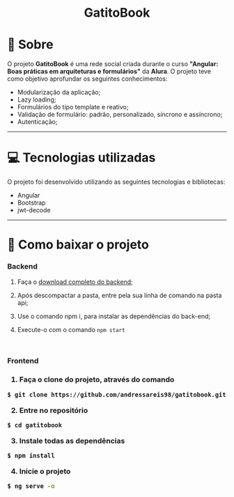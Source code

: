 <h1 align="center">GatitoBook</h1>

# 📃 Sobre

O projeto **GatitoBook** é uma rede social criada durante o curso **"Angular: Boas práticas em arquiteturas e formulários"** da **Alura**. O projeto teve como objetivo aprofundar os seguintes conhecimentos:

- Modularização da aplicação;
- Lazy loading;
- Formulários do tipo template e reativo;
- Validação de formulário: padrão, personalizado, síncrono e assíncrono;
- Autenticação;

---

# 💻 Tecnologias utilizadas

O projeto foi desenvolvido utilizando as seguintes tecnologias e bibliotecas:

- Angular
- Bootstrap
- jwt-decode

---

# 🔌 Como baixar o projeto

<h3>Backend</h3>

1. Faça o [download completo do backend](https://github.com/alura-cursos/angular_formularios/archive/main.zip);

2. Após descompactar a pasta, entre pela sua linha de comando na pasta api;

3. Use o comando npm i, para instalar as dependências do back-end;

4. Execute-o com o comando `npm start`

<br>

<h3>Frontend<h3>

1. Faça o clone do projeto, através do comando

```bash
$ git clone https://github.com/andressareis98/gatitobook.git
```

2. Entre no repositório

```bash
$ cd gatitobook
```

3. Instale todas as dependências

```bash
$ npm install
```

4. Inicie o projeto

```bash
$ ng serve -o
```
